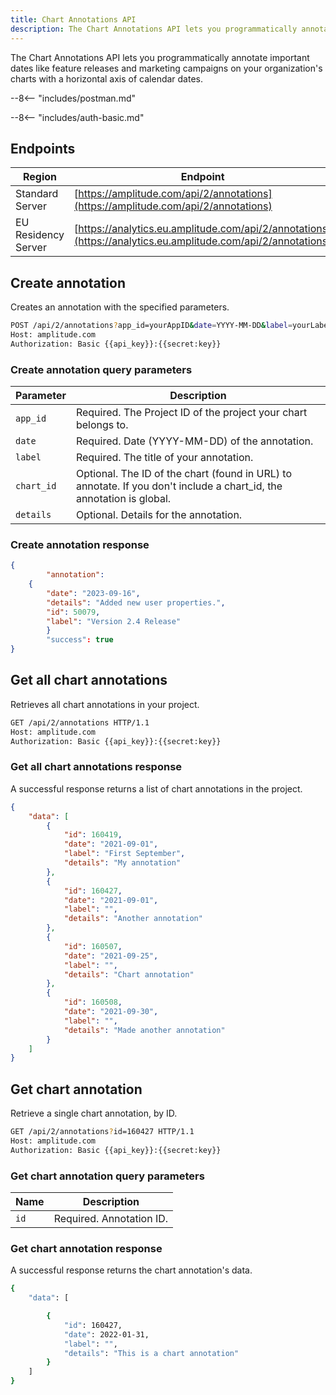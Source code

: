 ```yaml
---
title: Chart Annotations API
description: The Chart Annotations API lets you programmatically annotate important dates like feature releases and marketing campaigns on your organization's charts with a horizontal axis of calendar dates.
---
```


The Chart Annotations API lets you programmatically annotate important dates like feature releases and marketing campaigns on your organization's charts with a horizontal axis of calendar dates.

--8<-- "includes/postman.md"

--8<-- "includes/auth-basic.md"

## Endpoints

| Region | Endpoint |
| --- | --- |
| Standard Server | [https://amplitude.com/api/2/annotations](https://amplitude.com/api/2/annotations) |
| EU Residency Server | [https://analytics.eu.amplitude.com/api/2/annotations](https://analytics.eu.amplitude.com/api/2/annotations) |

## Create annotation

Creates an annotation with the specified parameters.

```bash
POST /api/2/annotations?app_id=yourAppID&date=YYYY-MM-DD&label=yourLabel&chart_id=yourChartID&details=yourDetails HTTP/1.1
Host: amplitude.com
Authorization: Basic {{api_key}}:{{secret:key}}
```

### Create annotation query parameters

|Parameter|Description|
|----|----|
|`app_id`| Required. The Project ID of the project your chart belongs to.|
|`date`| Required. Date (YYYY-MM-DD) of the annotation.|
|`label`| Required. The title of your annotation.|
|`chart_id`| Optional. The ID of the chart (found in URL) to annotate. If you don't include a chart_id, the annotation is global.|
|`details`|Optional. Details for the annotation.|

### Create annotation response

```json
{
        "annotation": 
    {
        "date": "2023-09-16", 
        "details": "Added new user properties.", 
        "id": 50079, 
        "label": "Version 2.4 Release"
        } 
        "success": true
}
```

## Get all chart annotations

Retrieves all chart annotations in your project.

```bash
GET /api/2/annotations HTTP/1.1
Host: amplitude.com
Authorization: Basic {{api_key}}:{{secret:key}}
```

### Get all chart annotations response

A successful response returns a list of chart annotations in the project.

```json
{
    "data": [
        {
            "id": 160419,
            "date": "2021-09-01",
            "label": "First September",
            "details": "My annotation"
        },
        {
            "id": 160427,
            "date": "2021-09-01",
            "label": "",
            "details": "Another annotation"
        },
        {
            "id": 160507,
            "date": "2021-09-25",
            "label": "",
            "details": "Chart annotation"
        },
        {
            "id": 160508,
            "date": "2021-09-30",
            "label": "",
            "details": "Made another annotation"
        }
    ]
}
```

## Get chart annotation

Retrieve a single chart annotation, by ID.

```bash
GET /api/2/annotations?id=160427 HTTP/1.1
Host: amplitude.com
Authorization: Basic {{api_key}}:{{secret:key}}
```

### Get chart annotation query parameters

|Name|Description|
|----|-----------|
|`id`|Required. Annotation ID.|

### Get chart annotation response

A successful response returns the chart annotation's data.

```bash
{
    "data": [

        {
            "id": 160427,
            "date": 2022-01-31,
            "label": "",
            "details": "This is a chart annotation"
        }
    ]
}
```
